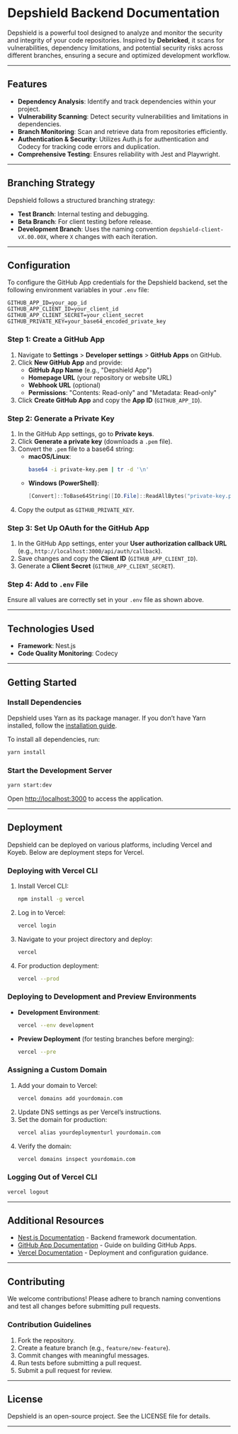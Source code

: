 # Depshield Backend Documentation

Depshield is a powerful tool designed to analyze and monitor the security and integrity of your code repositories. Inspired by **Debricked**, it scans for vulnerabilities, dependency limitations, and potential security risks across different branches, ensuring a secure and optimized development workflow.

---

## Features

- **Dependency Analysis**: Identify and track dependencies within your project.
- **Vulnerability Scanning**: Detect security vulnerabilities and limitations in dependencies.
- **Branch Monitoring**: Scan and retrieve data from repositories efficiently.
- **Authentication & Security**: Utilizes Auth.js for authentication and Codecy for tracking code errors and duplication.
- **Comprehensive Testing**: Ensures reliability with Jest and Playwright.

---

## Branching Strategy

Depshield follows a structured branching strategy:

- **Test Branch**: Internal testing and debugging.
- **Beta Branch**: For client testing before release.
- **Development Branch**: Uses the naming convention `depshield-client-vX.00.00X`, where `X` changes with each iteration.

---

## Configuration

To configure the GitHub App credentials for the Depshield backend, set the following environment variables in your `.env` file:

```env
GITHUB_APP_ID=your_app_id
GITHUB_APP_CLIENT_ID=your_client_id
GITHUB_APP_CLIENT_SECRET=your_client_secret
GITHUB_PRIVATE_KEY=your_base64_encoded_private_key
```

### Step 1: Create a GitHub App

1. Navigate to **Settings** > **Developer settings** > **GitHub Apps** on GitHub.
2. Click **New GitHub App** and provide:
   - **GitHub App Name** (e.g., "Depshield App")
   - **Homepage URL** (your repository or website URL)
   - **Webhook URL** (optional)
   - **Permissions**: "Contents: Read-only" and "Metadata: Read-only"
3. Click **Create GitHub App** and copy the **App ID** (`GITHUB_APP_ID`).

### Step 2: Generate a Private Key

1. In the GitHub App settings, go to **Private keys**.
2. Click **Generate a private key** (downloads a `.pem` file).
3. Convert the `.pem` file to a base64 string:
   - **macOS/Linux**:
     ```bash
     base64 -i private-key.pem | tr -d '\n'
     ```
   - **Windows (PowerShell)**:
     ```powershell
     [Convert]::ToBase64String([IO.File]::ReadAllBytes("private-key.pem"))
     ```
4. Copy the output as `GITHUB_PRIVATE_KEY`.

### Step 3: Set Up OAuth for the GitHub App

1. In the GitHub App settings, enter your **User authorization callback URL** (e.g., `http://localhost:3000/api/auth/callback`).
2. Save changes and copy the **Client ID** (`GITHUB_APP_CLIENT_ID`).
3. Generate a **Client Secret** (`GITHUB_APP_CLIENT_SECRET`).

### Step 4: Add to `.env` File

Ensure all values are correctly set in your `.env` file as shown above.

---

## Technologies Used

- **Framework**: Nest.js
- **Code Quality Monitoring**: Codecy

---

## Getting Started

### Install Dependencies

Depshield uses Yarn as its package manager. If you don’t have Yarn installed, follow the [installation guide](https://classic.yarnpkg.com/lang/en/docs/install).

To install all dependencies, run:

```bash
yarn install
```

### Start the Development Server

```bash
yarn start:dev
```

Open [http://localhost:3000](http://localhost:3000) to access the application.

---

## Deployment

Depshield can be deployed on various platforms, including Vercel and Koyeb. Below are deployment steps for Vercel.

### Deploying with Vercel CLI

1. Install Vercel CLI:
   ```bash
   npm install -g vercel
   ```
2. Log in to Vercel:
   ```bash
   vercel login
   ```
3. Navigate to your project directory and deploy:
   ```bash
   vercel
   ```
4. For production deployment:
   ```bash
   vercel --prod
   ```

### Deploying to Development and Preview Environments

- **Development Environment**:
  ```bash
  vercel --env development
  ```
- **Preview Deployment** (for testing branches before merging):
  ```bash
  vercel --pre
  ```

### Assigning a Custom Domain

1. Add your domain to Vercel:
   ```bash
   vercel domains add yourdomain.com
   ```
2. Update DNS settings as per Vercel’s instructions.
3. Set the domain for production:
   ```bash
   vercel alias yourdeploymenturl yourdomain.com
   ```
4. Verify the domain:
   ```bash
   vercel domains inspect yourdomain.com
   ```

### Logging Out of Vercel CLI

```bash
vercel logout
```

---

## Additional Resources

- [Nest.js Documentation](https://docs.nestjs.com) - Backend framework documentation.
- [GitHub App Documentation](https://docs.github.com/en/developers/apps/building-github-apps) - Guide on building GitHub Apps.
- [Vercel Documentation](https://vercel.com/docs) - Deployment and configuration guidance.

---

## Contributing

We welcome contributions! Please adhere to branch naming conventions and test all changes before submitting pull requests.

### Contribution Guidelines

1. Fork the repository.
2. Create a feature branch (e.g., `feature/new-feature`).
3. Commit changes with meaningful messages.
4. Run tests before submitting a pull request.
5. Submit a pull request for review.

---

## License

Depshield is an open-source project. See the LICENSE file for details.

---
